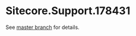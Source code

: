 # Sitecore.Support.178431

See [master branch](https://github.com/sitecoresupport/Sitecore.Support.178431) for details.
